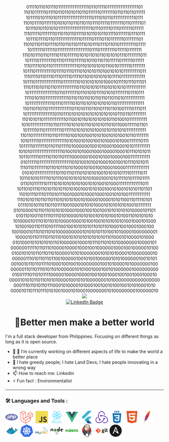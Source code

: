 <div id="header" align="center">
  011110110101110111111111111111110110111101111111111111111101
110101111110111101101101011011011111101111111011011011011111
101111010111010111111111111111111101110101101111111111110111
110101111011111101010110110110110111011110111111101101111101
101110101101010111111111111111111101110111101110111111011111
111011110111111101101101101111010110101101111011111101110111
101110111101101111111111111101111101111011011111110111111101
110101101110111101101101101111010111011101101011111111101111
101111110111110111111111111111111011101111111101111101111111
111010111011011110111011111010101101011010101011101111111011
101111011111111011101111011111010110110110111110111111011111
111011110101101111111111111101101010101011001011111101111111
101110111111111101111011101110101010110100101010111111111011
111011101101110111011110111101101010101010111101111111111111
101110111111111111110111111110101010101010001011110111011101
111011101011011011111111111011010101011101010101011111111111
101111111111111110110111111101101010111101010111111101110111
111101011011111111111110110110110101101101101101011111111111
101111111111111011101111101011010110101010110111111111111111
110110110110111111111111101101011011010111011010011110111011
101111111111111110110111010101010101010101010111011011111111
110101011011111111111101100101101010101010110100101111111111
101011111111111011011111010101011010101011010110001111101101
101111101101111111110111110101010101001010110101011111111111
110110111111111011011111010010010010101001010100101101111111
101011111011111111111111010100101001001010001010001111110111
101111101111110110110111101000000100101000100001010111111111
101010111111111111111110100101010001000100001000101110101011
101101111101111011011011110000001000101001000010011111111111
010111110111111111111111111010100101001000100100101110101011
111011011111110110101110101000101001001000100001111111111111
010101111111111111011011101110101010100101010101111011111011
101101010111110101110101010101010100010010101111010111101111
011010111111011110101010101010010101001010001111111111111011
101101011101101011010110101001001010100100101001010101101101
110101110111011101011100100010100010001001010100111111111111
111010101101101101101010101001010000100001010110011011110101
011101010110110110111100100010101010001010101010100101111111
010100001011011010101010001000100100100101010101010000101101
010110100110111101110101000010101001010101001010011010101010
101000010111010110101000010001010010010101010101001000101000
101001001101110101111001001010101011010110100010010001000100
100100010110101101010000000001010101011010010100001000000001
100001011011110110110100101010101010101011010001010000101000
010100010101010101101000000100010111011010101000000010000101
000000111110110110100001000010001001000000100010010000010100
010010101011011011010000010101000000010101010000101000000010
000001110101101101100100000100101001000001010100000010010101
001001011011011110100010010010000000010010100001010000000100
000001101101110101101000000101010010001001010000001000000000
010011110110101111000001000010000100100010001001001000100010
000010101011011010101000010010101000000010100000000000000000
000111011010110111000101000010100010010010100100101010001010
000010110111011101010010001010001000000010100000000100000010
  <br /><img src="https://media.giphy.com/media/h3u7w8BR07IHDsnzQw/giphy.gif" width="100"/>
  <div id="badges">
    <a href="https://www.linkedin.com/in/chriscupas/">
      <img src="https://img.shields.io/badge/LinkedIn-blue?style=for-the-badge&logo=linkedin&logoColor=white" alt="LinkedIn Badge"/>
    </a>
  </div>
  <h1>
    🔨Better men make a better world
  </h1>
</div>



I'm a full stack developer from Philippines. Focusing on different things as long as it is open source. 

- 🔭 🌱 I’m currently working on different aspects of life to make the world a better place
- 🤔 I hate greedy people; I hate Land Devs; I hate people innovating in a wrong way
- 📫 How to reach me: Linkedin
- ⚡ Fun fact : Environmentalist
---
### :hammer_and_wrench: Languages and Tools :
<div>
  <img src="https://raw.githubusercontent.com/devicons/devicon/master/icons/php/php-plain.svg" title="PHP" alt="PHP" width="40" height="40"/>&nbsp;
  <img src="https://raw.githubusercontent.com/devicons/devicon/master/icons/laravel/laravel-original.svg" title="Laravel" alt="Laravel" width="40" height="40"/>&nbsp;
  <img src="https://github.com/devicons/devicon/blob/master/icons/javascript/javascript-original.svg" title="VueJS" alt="VueJS" width="40" height="40"/>&nbsp;
  <img src="https://github.com/devicons/devicon/blob/master/icons/react/react-original-wordmark.svg" title="React" alt="React" width="40" height="40"/>&nbsp;
  <img src="https://raw.githubusercontent.com/devicons/devicon/master/icons/vuejs/vuejs-original.svg" title="JavaScript" alt="JavaScript" width="40" height="40"/>&nbsp;
  <img src="https://github.com/devicons/devicon/blob/master/icons/flutter/flutter-original.svg" title="Flutter" alt="Flutter" width="40" height="40"/>&nbsp;
  <img src="https://github.com/devicons/devicon/blob/master/icons/redux/redux-original.svg" title="Redux" alt="Redux " width="40" height="40"/>&nbsp;
  <img src="https://github.com/devicons/devicon/blob/master/icons/css3/css3-plain-wordmark.svg"  title="CSS3" alt="CSS" width="40" height="40"/>&nbsp;
  <img src="https://github.com/devicons/devicon/blob/master/icons/html5/html5-original.svg" title="HTML5" alt="HTML" width="40" height="40"/>&nbsp;
  <img src="https://raw.githubusercontent.com/devicons/devicon/master/icons/apache/apache-original.svg" title="Apache" alt="Apache" width="40" height="40"/>&nbsp;
  <img src="https://raw.githubusercontent.com/devicons/devicon/master/icons/docker/docker-original.svg" title="Docker"  alt="Docker" width="40" height="40"/>&nbsp;
  <img src="https://raw.githubusercontent.com/devicons/devicon/master/icons/kubernetes/kubernetes-plain.svg" title="Kubernetes"  alt="Kubernetes" width="40" height="40"/>&nbsp;
  <img src="https://github.com/devicons/devicon/blob/master/icons/mysql/mysql-original-wordmark.svg" title="MySQL"  alt="MySQL" width="40" height="40"/>&nbsp;
  <img src="https://github.com/devicons/devicon/blob/master/icons/nodejs/nodejs-original-wordmark.svg" title="NodeJS" alt="NodeJS" width="40" height="40"/>&nbsp;
  <img src="https://raw.githubusercontent.com/devicons/devicon/master/icons/nginx/nginx-original.svg" title="Nginx" alt="Nginx" width="40" height="40"/>&nbsp;
  <img src="https://raw.githubusercontent.com/devicons/devicon/master/icons/jenkins/jenkins-original.svg" title="Jenkins" alt="Jenkins" width="40" height="40"/>&nbsp;
  <img src="https://github.com/devicons/devicon/blob/master/icons/git/git-original-wordmark.svg" title="Git" **alt="Git" width="40" height="40"/>
  <img src="https://github.com/devicons/devicon/blob/master/icons/ansible/ansible-original.svg" title="Git" **alt="Git" width="40" height="40"/>
</div>
